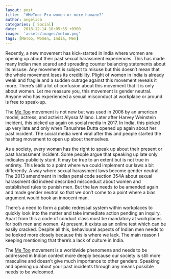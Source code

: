 ```yaml
---
layout: post
title:  "#MeToo: Pro women or more humane?"
author: angelica
categories: [ Social]
date:   2018-12-14 18:05:55 +0300
image:  'assets/images/metoo.png'
tags: [MeToo, Women, India, Men]
---
```


Recently, a new movement has kick-started in India where women are opening up about their past sexual harassment experiences. This has made many Indian men scared and spreading counter balancing statements about its misuse. Any movement is subject to misuse but this doesn’t mean that the whole movement loses its credibility. Plight of women in India is already weak and fragile and a sudden outrage against this movement reveals it more. There’s still a lot of confusion about this movement that it is only about women. Let me reassure you, this movement is gender neutral. Anyone who has experienced a sexual misconduct at workplace or around is free to speak-up.

The [Me Too](https://metoomvmt.org/) movement is not new but was used in 2006 by an american model, actress, and activist Alyssa Milano. Later after Harvey Weinstein incident, this picked up again on social media in 2017. In India, this picked up very late and only when Tanushree Dutta opened up again about her past incident. The social media went viral after this and people started the hashtag movement to open up about themselves.

As a society, every woman has the right to speak up about their present or past harassment incident. Some people argue that speaking up late only indicates publicity stunt. It may be true to an extent but is not true in entirety. This leads to a point where we could implement our laws a bit differently. A way where sexual harassment laws become gender neutral. The 2013 amendment in Indian penal code section 354A about sexual harassment did indeed described misconduct about women and established rules to punish men. But the law needs to be amended again and made gender neutral so that we don’t come to a point where a bias argument would book an innocent man.

There’s a need to form a public redressal system within workplaces to quickly look into the matter and take immediate action pending an inquiry. Apart from this a code of conduct class must be mandatory at workplaces for both men and women. At present, it exists as an online test which can be easily cracked. Despite all this, behavioural aspects of Indian men needs to be looked more closely because this is where we lack. The main reason I keeping mentioning that there’s a lack of culture in India.

The [Me Too](https://metoomvmt.org/) movement is a worldwide phenomena and needs to be addressed in Indian context more deeply because our society is still more masculine and doesn’t give much importance to other genders. Speaking and opening up about your past incidents through any means possible needs to be welcomed.
